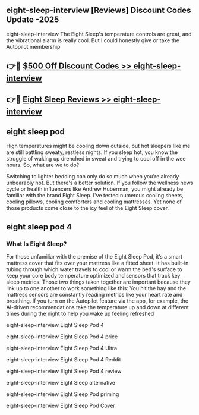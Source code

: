 ## eight-sleep-interview [Reviews​] Discount Codes Update -2025

eight-sleep-interview The Eight Sleep's temperature controls are great, and the vibrational alarm is really cool. But I could honestly give or take the Autopilot membership

## 👉🔴 [$500 Off Discount Codes >> eight-sleep-interview](http://download.freeplayer.one?title=eight-sleep-interview&ref=18-ES)

## 👉🔴 [Eight Sleep Reviews >> eight-sleep-interview](http://download.freeplayer.one?title=eight-sleep-interview&ref=18-ES)

## eight sleep pod

High temperatures might be cooling down outside, but hot sleepers like me are still battling sweaty, restless nights. If you sleep hot, you know the struggle of waking up drenched in sweat and trying to cool off in the wee hours. So, what are we to do?

Switching to lighter bedding can only do so much when you're already unbearably hot. But there's a better solution. If you follow the wellness news cycle or health influencers like Andrew Huberman, you might already be familiar with the brand Eight Sleep. I've tested numerous cooling sheets, cooling pillows, cooling comforters and cooling mattresses. Yet none of those products come close to the icy feel of the Eight Sleep cover.

## eight sleep pod 4

### What Is Eight Sleep?

For those unfamiliar with the premise of the Eight Sleep Pod, it’s a smart mattress cover that fits over your mattress like a fitted sheet. It has built-in tubing through which water travels to cool or warm the bed's surface to keep your core body temperature optimized and sensors that track key sleep metrics. Those two things taken together are important because they link up to one another to work something like this: You hit the hay and the mattress sensors are constantly reading metrics like your heart rate and breathing. If you turn on the Autopilot feature via the app, for example, the AI-driven recommendations take the temperature up and down at different times during the night to help you wake up feeling refreshed

eight-sleep-interview Eight Sleep Pod 4

eight-sleep-interview Eight Sleep Pod 4 price

eight-sleep-interview Eight Sleep Pod 4 Ultra

eight-sleep-interview Eight Sleep Pod 4 Reddit

eight-sleep-interview Eight Sleep Pod 4 review

eight-sleep-interview Eight Sleep alternative

eight-sleep-interview Eight Sleep Pod priming

eight-sleep-interview Eight Sleep Pod Cover